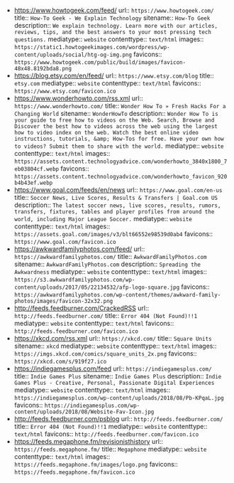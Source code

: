 - https://www.howtogeek.com/feed/
  url:: `https://www.howtogeek.com/`
  title:: `How-To Geek - We Explain Technology`
  sitename:: `How-To Geek`
  description:: `We explain technology. Learn more with our articles, reviews, tips, and the best answers to your most pressing tech questions.`
  mediatype:: `website`
  contenttype:: `text/html`
  images:: `https://static1.howtogeekimages.com/wordpress/wp-content/uploads/social/htg-og-img.png`
  favicons:: `https://www.howtogeek.com/public/build/images/favicon-48x48.8192bda8.png`
- https://blog.etsy.com/en/feed/
  url:: `https://www.etsy.com/blog`
  title:: `etsy.com`
  mediatype:: `website`
  contenttype:: `text/html`
  favicons:: `https://www.etsy.com/favicon.ico`
- https://www.wonderhowto.com/rss.xml
  url:: `https://www.wonderhowto.com/`
  title:: `Wonder How To » Fresh Hacks For a Changing World`
  sitename:: `WonderHowTo`
  description:: `Wonder How To is your guide to free how to videos on the Web. Search, Browse and Discover the best how to videos across the web using the largest how to video index on the web. Watch the best online video instructions, tutorials, &amp; How-Tos for free. Have your own how to videos? Submit them to share with the world.`
  mediatype:: `website`
  contenttype:: `text/html`
  images:: `https://assets.content.technologyadvice.com/wonderhowto_3840x1800_7eb03804cf.webp`
  favicons:: `https://assets.content.technologyadvice.com/wonderhowto_favicon_920b4b43ef.webp`
- https://www.goal.com/feeds/en/news
  url:: `https://www.goal.com/en-us`
  title:: `Soccer News, Live Scores, Results & Transfers | Goal.com US`
  description:: `The latest soccer news, live scores, results, rumors, transfers, fixtures, tables and player profiles from around the world, including Major League Soccer.`
  mediatype:: `website`
  contenttype:: `text/html`
  images:: `https://assets.goal.com/images/v3/blt66552e98539d0ab4`
  favicons:: `https://www.goal.com/favicon.ico`
- https://awkwardfamilyphotos.com/feed/
  url:: `https://awkwardfamilyphotos.com/`
  title:: `AwkwardFamilyPhotos.com`
  sitename:: `AwkwardFamilyPhotos.com`
  description:: `Spreading the Awkwardness`
  mediatype:: `website`
  contenttype:: `text/html`
  images:: `https://s3.awkwardfamilyphotos.com/wp-content/uploads/2017/05/22134532/afp-logo-square.jpg`
  favicons:: `https://awkwardfamilyphotos.com/wp-content/themes/awkward-family-photos/images/favicon-32x32.png`
- http://feeds.feedburner.com/CrackedRSS
  url:: `http://feeds.feedburner.com/`
  title:: `Error 404 (Not Found)!!1`
  mediatype:: `website`
  contenttype:: `text/html`
  favicons:: `http://feeds.feedburner.com/favicon.ico`
- https://xkcd.com/rss.xml
  url:: `https://xkcd.com/`
  title:: `Square Units`
  sitename:: `xkcd`
  mediatype:: `website`
  contenttype:: `text/html`
  images:: `https://imgs.xkcd.com/comics/square_units_2x.png`
  favicons:: `https://xkcd.com/s/919f27.ico`
- https://indiegamesplus.com/feed
  url:: `https://indiegamesplus.com/`
  title:: `Indie Games Plus`
  sitename:: `Indie Games Plus`
  description:: `Indie Games Plus - Creative, Personal, Passionate Digital Experiences`
  mediatype:: `website`
  contenttype:: `text/html`
  images:: `https://indiegamesplus.com/wp-content/uploads/2018/08/Pb-KPqaL.jpg`
  favicons:: `https://indiegamesplus.com/wp-content/uploads/2018/08/Website-Fav-Icon.jpg`
- http://feeds.feedburner.com/psblog
  url:: `http://feeds.feedburner.com/`
  title:: `Error 404 (Not Found)!!1`
  mediatype:: `website`
  contenttype:: `text/html`
  favicons:: `http://feeds.feedburner.com/favicon.ico`
- https://feeds.megaphone.fm/revisionisthistory
  url:: `https://feeds.megaphone.fm/`
  title:: `Megaphone`
  mediatype:: `website`
  contenttype:: `text/html`
  images:: `https://feeds.megaphone.fm/images/logo.png`
  favicons:: `https://feeds.megaphone.fm/favicon.ico`